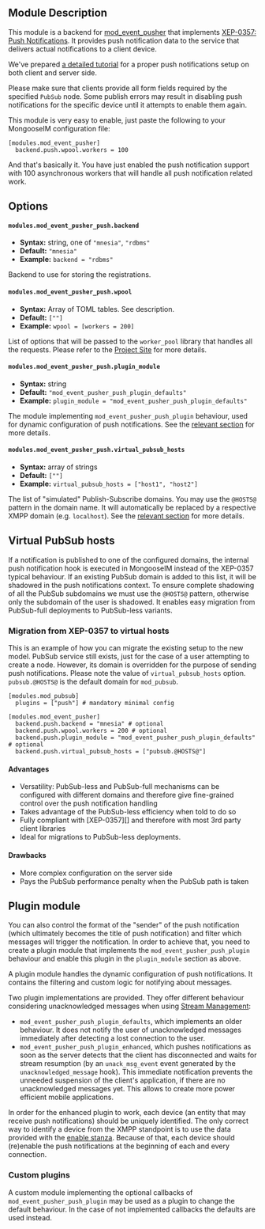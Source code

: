 ## Module Description

This module is a backend for [mod_event_pusher][] that implements
[XEP-0357: Push Notifications](https://xmpp.org/extensions/xep-0357.html).
It provides push notification data to the service that delivers actual notifications
to a client device.

We've prepared [a detailed tutorial][tutorial] for a proper push
notifications setup on both client and server side.

Please make sure that clients provide all form fields required by the specified `PubSub` node.
Some publish errors may result in disabling push notifications for the specific device until it
attempts to enable them again.

This module is very easy to enable, just paste the following to your MongooseIM configuration file:

```
[modules.mod_event_pusher]
  backend.push.wpool.workers = 100
```

And that's basically it. You have just enabled the push notification support
with 100 asynchronous workers that will handle all push notification related work.


## Options

#### `modules.mod_event_pusher_push.backend`
* **Syntax:** string, one of `"mnesia"`, `"rdbms"`
* **Default:** `"mnesia"`
* **Example:** `backend = "rdbms"`

Backend to use for storing the registrations.

#### `modules.mod_event_pusher_push.wpool`
* **Syntax:** Array of TOML tables. See description.
* **Default:** `[""]`
* **Example:** `wpool = [workers = 200]`

List of options that will be passed to the `worker_pool` library that handles all the requests.
Please refer to the [Project Site](https://github.com/inaka/worker_pool) for more details.

#### `modules.mod_event_pusher_push.plugin_module`
* **Syntax:** string
* **Default:** `"mod_event_pusher_push_plugin_defaults"`
* **Example:** `plugin_module = "mod_event_pusher_push_plugin_defaults"`

The module implementing `mod_event_pusher_push_plugin` behaviour, used for dynamic configuration of push notifications.
See the [relevant section](#plugin-module) for more details.

#### `modules.mod_event_pusher_push.virtual_pubsub_hosts`
* **Syntax:** array of strings
* **Default:** `[""]`
* **Example:** `virtual_pubsub_hosts = ["host1", "host2"]`

The list of "simulated" Publish-Subscribe domains. You may use the `@HOSTS@` pattern in the domain name.
It will automatically be replaced by a respective XMPP domain (e.g. `localhost`).
See the [relevant section](#virtual-pubsub-hosts) for more details.

## Virtual PubSub hosts

If a notification is published to one of the configured domains, the internal push notification hook
is executed in MongooseIM instead of the XEP-0357 typical behaviour. If an existing PubSub domain
is added to this list, it will be shadowed in the push notifications context. To ensure complete
shadowing of all the PubSub subdomains we must use the `@HOSTS@` pattern, otherwise only the
subdomain of the user is shadowed. It enables easy migration from PubSub-full deployments to
PubSub-less variants.

### Migration from XEP-0357 to virtual hosts

This is an example of how you can migrate the existing setup to the new model. PubSub service still
exists, just for the case of a user attempting to create a node. However, its domain is overridden
for the purpose of sending push notifications. Please note the value of `virtual_pubsub_hosts`
option. `pubsub.@HOSTS@` is the default domain for `mod_pubsub`.

```
[modules.mod_pubsub]
  plugins = ["push"] # mandatory minimal config

[modules.mod_event_pusher]
  backend.push.backend = "mnesia" # optional
  backend.push.wpool.workers = 200 # optional
  backend.push.plugin_module = "mod_event_pusher_push_plugin_defaults" # optional
  backend.push.virtual_pubsub_hosts = ["pubsub.@HOSTS@"]
```

#### Advantages
* Versatility: PubSub-less and PubSub-full mechanisms can be configured with different domains and
  therefore give fine-grained control over the push notification handling
* Takes advantage of the PubSub-less efficiency when told to do so
* Fully compliant with [XEP-0357][] and therefore with most 3rd party client libraries
* Ideal for migrations to PubSub-less deployments.

#### Drawbacks
* More complex configuration on the server side
* Pays the PubSub performance penalty when the PubSub path is taken


## Plugin module

You can also control the format of the "sender" of the push notification (which ultimately becomes
the title of push notification) and filter which messages will trigger the notification.
In order to achieve that, you need to create a plugin module that implements the
`mod_event_pusher_push_plugin` behaviour and enable this plugin in the `plugin_module` section as
above.

A plugin module handles the dynamic configuration of push notifications. 
It contains the filtering and custom logic for notifying about messages.

Two plugin implementations are provided.
They offer different behaviour considering unacknowledged messages when using [Stream Management][XEP-0198]:


* `mod_event_pusher_push_plugin_defaults`, which implements an older behaviour. It does not notify
  the user of unacknowledged messages immediately after detecting a lost connection to the user.
* `mod_event_pusher_push_plugin_enhanced`, which pushes notifications as soon as the server detects
  that the client has disconnected and waits for stream resumption (by an `unack_msg_event` event
  generated by the `unacknowledged_message` hook). This immediate notification prevents the unneeded
  suspension of the client's application, if there are no unacknowledged messages yet. This allows
  to create more power efficient mobile applications.

In order for the enhanced plugin to work, each device (an entity that may receive push
notifications) should be uniquely identified. The only correct way to identify a device from the
XMPP standpoint is to use the data provided with the [enable stanza][enabling]. Because of that,
each device should (re)enable the push notifications at the beginning of each and every connection.

### Custom plugins

A custom module implementing the optional callbacks of `mod_event_pusher_push_plugin`
may be used as a plugin to change the default behaviour. In the case of not implemented callbacks
the defaults are used instead.

[mod_event_pusher]: ./mod_event_pusher.md
[XEP-0198]: https://xmpp.org/extensions/xep-0198.html
[enabling]: https://xmpp.org/extensions/xep-0357.html#enabling
[tutorial]: ../user-guide/push-notifications/Push-notifications.md
